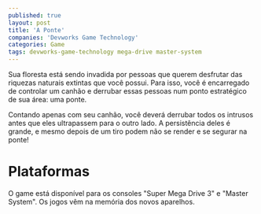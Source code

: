 ```yaml
---
published: true
layout: post
title: 'A Ponte'
companies: 'Devworks Game Technology'
categories: Game
tags: devworks-game-technology mega-drive master-system
---
```

Sua floresta está sendo invadida por pessoas que querem desfrutar das riquezas naturais extintas que você possui. Para isso, você é encarregado de controlar um canhão e derrubar essas pessoas num ponto estratégico de sua área: uma ponte.

Contando apenas com seu canhão, você deverá derrubar todos os intrusos antes que eles ultrapassem para o outro lado. A persistência deles é grande, e mesmo depois de um tiro podem não se render e se segurar na ponte!

# Plataformas
O game está disponível para os consoles "Super Mega Drive 3" e "Master System". Os jogos vêm na memória dos novos aparelhos.